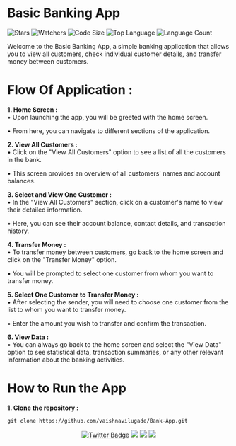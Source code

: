 # Basic Banking App


![Stars](https://img.shields.io/github/stars/vaishnavilugade/Bank-App)
![Watchers](https://img.shields.io/github/watchers/vaishnavilugade/Bank-App?style=social)
![Code Size](https://img.shields.io/github/languages/code-size/vaishnavilugade/Bank-App)
![Top Language](https://img.shields.io/github/languages/top/vaishnavilugade/Bank-App)
 ![Language Count](https://img.shields.io/github/languages/count/vaishnavilugade/Bank-App) 

 
Welcome to the Basic Banking App, a simple banking application that allows you to view all customers, check individual customer details, and transfer money between customers.

# Flow Of Application :
__1. Home Screen :__ <br>
• Upon launching the app, you will be greeted with the home screen.<br>

• From here, you can navigate to different sections of the application.

__2. View All Customers :__ <br>
• Click on the "View All Customers" option to see a list of all the customers in the bank.<br>

• This screen provides an overview of all customers' names and account balances.

__3. Select and View One Customer :__ <br>
• In the "View All Customers" section, click on a customer's name to view their detailed information.<br>

• Here, you can see their account balance, contact details, and transaction history.

__4. Transfer Money :__ <br>
• To transfer money between customers, go back to the home screen and click on the "Transfer Money" option.<br>

• You will be prompted to select one customer from whom you want to transfer money.

__5. Select One Customer to Transfer Money :__ <br>
• After selecting the sender, you will need to choose one customer from the list to whom you want to transfer money.<br>

• Enter the amount you wish to transfer and confirm the transaction.

__6. View Data :__ <br>
• You can always go back to the home screen and select the "View Data" option to see statistical data, transaction summaries, or any other relevant information about the banking activities.

# How to Run the App 
__1. Clone the repository :__
```
git clone https://github.com/vaishnavilugade/Bank-App.git
```

<div align="center">
  <a href="https://twitter.com/vaishnavilugade">
    <img src="https://img.shields.io/badge/twitter-Profile-blue?style=flat-square&logo=twitter&labelColor=black" alt="Twitter Badge"></a>
  <a href="https://github.com/vaishnavilugade">
    <img src="https://img.shields.io/badge/GitHub-Profile-red?style=flat-square&logo=github&labelColor=black"></a>
  </a>
  <a href="https://www.codechef.com/vaishnvilugade">
    <img src="https://img.shields.io/badge/codechef-Profile-green?style=flat-square&logo=codechef&labelColor=black"></a>
  <a href="https://www.linkedin.com/in/vaishnvilugade">
    <img src="https://img.shields.io/badge/linkedin-Profile-blue?style=flat-square&logo=linkedin&labelColor=black"></a>
</div>

